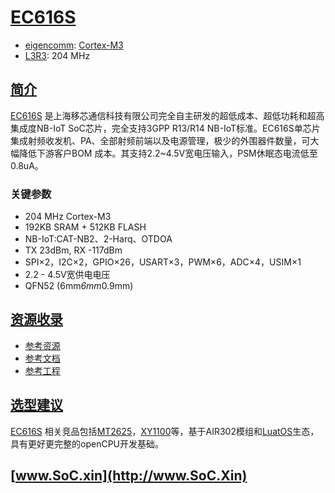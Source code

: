 ﻿# [EC616S](https://doc.soc.xin/EC616S)

* [eigencomm](http://www.eigencomm.com/): [Cortex-M3](https://github.com/SoCXin/Cortex)
* [L3R3](https://github.com/SoCXin/Level): 204 MHz

## [简介](https://github.com/SoCXin/EC616S/wiki)

[EC616S](https://www.hdsc.com.cn/Category83-1499) 是上海移芯通信科技有限公司完全自主研发的超低成本、超低功耗和超高集成度NB-IoT SoC芯片，完全支持3GPP R13/R14 NB-IoT标准。EC616S单芯片集成射频收发机、PA、全部射频前端以及电源管理，极少的外围器件数量，可大幅降低下游客户BOM 成本。其支持2.2~4.5V宽电压输入，PSM休眠态电流低至0.8uA。

### 关键参数

* 204 MHz Cortex-M3
* 192KB SRAM + 512KB FLASH
* NB-IoT:CAT-NB2、2-Harq、OTDOA
* TX 23dBm, RX -117dBm
* SPI×2，I2C×2，GPIO×26，USART×3，PWM×6，ADC×4，USIM×1
* 2.2 - 4.5V宽供电电压
* QFN52 (6mm*6mm*0.9mm)

## [资源收录](https://github.com/SoCXin)

* [参考资源](src/)
* [参考文档](docs/)
* [参考工程](project/)

## [选型建议](https://github.com/SoCXin/EC616S)

[EC616S](https://github.com/SoCXin/EC616S) 相关竞品包括[MT2625](https://github.com/SoCXin/MT2625)，[XY1100](https://github.com/SoCXin/XY1100)等，基于AIR302模组和[LuatOS](https://gitee.com/openLuat/LuatOS)生态，具有更好更完整的openCPU开发基础。




## [www.SoC.xin](http://www.SoC.Xin)
